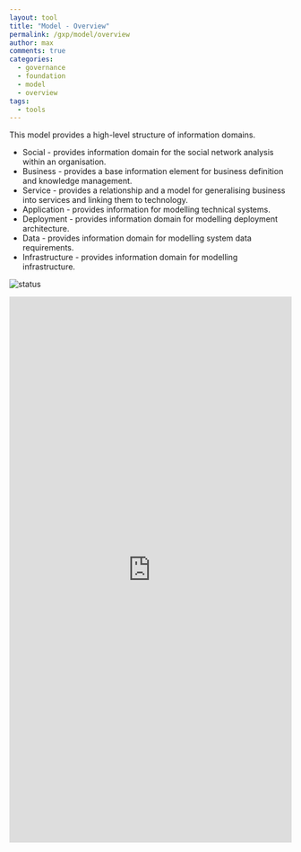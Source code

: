 ```yaml
---
layout: tool
title: "Model - Overview"
permalink: /gxp/model/overview
author: max
comments: true
categories:
  - governance
  - foundation
  - model
  - overview
tags:
  - tools
---
```


This model provides a high-level structure of information domains.

* Social - provides information domain for the social network analysis within an organisation.
* Business - provides a base information element for business definition and knowledge management.
* Service - provides a relationship and a model for generalising business into services and linking them to technology.
* Application - provides information for modelling technical systems.
* Deployment - provides information domain for modelling deployment architecture.
* Data - provides information domain for modelling system data requirements.
* Infrastructure - provides information domain for modelling infrastructure.


![status](https://img.shields.io/badge/status-draft-red)

<iframe
  frameborder="0"
  style="width:100%;height:973px;"
  src="https://viewer.diagrams.net/#Uhttps%3A%2F%2Fdrive.google.com%2Fuc%3Fid%3D1HrHS1onwC3XB00JQqMTcrSJZd06aiA8Y">
</iframe>
